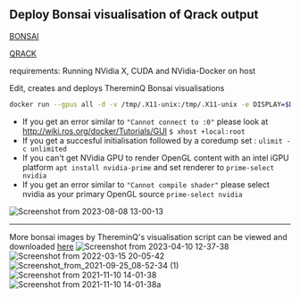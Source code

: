 ## Deploy Bonsai visualisation of Qrack output 

[BONSAI](https://github.com/treecode/Bonsai)

[QRACK](https://github.com/vm6502q/qrack)

requirements: Running NVidia X, CUDA and NVidia-Docker on host 
<br>

Edit, creates and deploys ThereminQ Bonsai visualisations
```bash
docker run --gpus all -d -v /tmp/.X11-unix:/tmp/.X11-unix -e DISPLAY=$DISPLAY -p 6080:6080 -v /run/user/1000/gdm/Xauthority:/root/.Xauthority -h $HOSTNAME twobombs/thereminq-bonsai 
````

- If you get an error similar to `"Cannot connect to :0"` please look at http://wiki.ros.org/docker/Tutorials/GUI `$ xhost +local:root`
- If you get a succesful initialisation followed by a coredump set : `ulimit -c unlimited` 
- If you can't get NVidia GPU to render OpenGL content with an intel iGPU platform `apt install nvidia-prime` and set renderer to `prime-select nvidia`
- If you get an error similar to `"Cannot compile shader"` please select nvidia as your primary OpenGL source `prime-select nvidia`
  
![Screenshot from 2023-08-08 13-00-13](https://github.com/twobombs/thereminq-bonsai/assets/12692227/c54187c1-9ab6-4811-9153-ab52cc886def)


-----------

More bonsai images by ThereminQ's visualisation script can be viewed and downloaded [here](https://github.com/twobombs/thereminq-graphs)
![Screenshot from 2023-04-10 12-37-38](https://user-images.githubusercontent.com/12692227/230887892-1490ddb4-959c-45bb-98ac-28fe682f92a9.png)
![Screenshot from 2022-03-15 20-05-42](https://user-images.githubusercontent.com/12692227/158462197-9ed0bb66-cb50-4507-a4aa-58a001141386.png)
![Screenshot_from_2021-09-25_08-52-34 (1)](https://user-images.githubusercontent.com/12692227/134770011-8db48546-4853-4735-a980-cfc866d1786f.png)
![Screenshot from 2021-11-10 14-01-38](https://user-images.githubusercontent.com/12692227/141146591-1f7a8684-bdab-4b43-92d0-0f262d44a5d8.png)
![Screenshot from 2021-11-10 14-01-38a](https://user-images.githubusercontent.com/12692227/141675948-cd953c5b-5bdc-4e67-82bd-649530596788.png)
